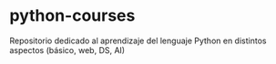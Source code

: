 # python-courses
Repositorio dedicado al aprendizaje del lenguaje Python en distintos aspectos (básico, web, DS, AI)
